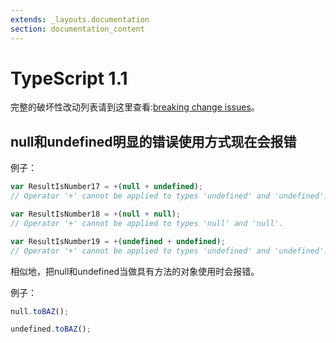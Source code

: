 ```yaml
---
extends: _layouts.documentation
section: documentation_content
---
```


# TypeScript 1.1

完整的破坏性改动列表请到这里查看:[breaking change issues](https://github.com/Microsoft/TypeScript/issues?q=is%3Aissue+milestone%3A%22TypeScript+1.1%22+label%3A%22breaking+change%22+)。

## null和undefined明显的错误使用方式现在会报错

例子：

```TypeScript
var ResultIsNumber17 = +(null + undefined);
// Operator '+' cannot be applied to types 'undefined' and 'undefined'.

var ResultIsNumber18 = +(null + null);
// Operator '+' cannot be applied to types 'null' and 'null'.

var ResultIsNumber19 = +(undefined + undefined);
// Operator '+' cannot be applied to types 'undefined' and 'undefined'.
```

相似地，把null和undefined当做具有方法的对象使用时会报错。

例子：

```TypeScript
null.toBAZ();

undefined.toBAZ();
```